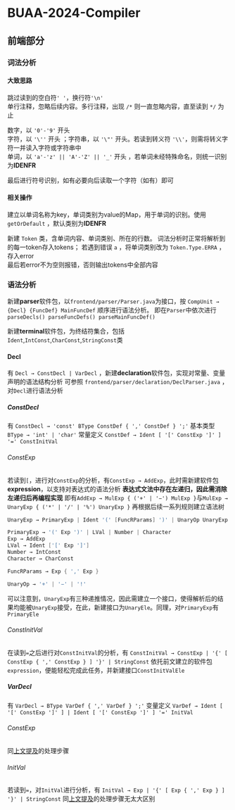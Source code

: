 # BUAA-2024-Compiler

## 前端部分
### 词法分析
#### 大致思路
跳过读到的空白符`' '`，换行符`'\n'`<br>
单行注释，忽略后续内容。多行注释，出现 `/*` 则一直忽略内容，直至读到 `*/` 为止

数字，以 `'0'-'9'` 开头<br>
字符，以 `'\''` 开头 ；字符串，以 `'\"'` 开头。若读到转义符 `'\\'`，则需将转义字符一并读入字符或字符串中<br>
单词，以 `'a'-'z' || 'A'-'Z' || '_'` 开头 ，若单词未经特殊命名，则统一识别为**IDENFR**

最后进行符号识别，如有必要向后读取一个字符（如有）即可

#### 相关操作
建立以单词名称为key，单词类别为value的Map，用于单词的识别。使用 `getOrDefault` ，默认类别为**IDENFR**

新建 `Token` 类，含单词内容、单词类别、所在的行数。 词法分析时正常将解析到的每一token存入tokens； 若遇到错误 `a` ，将单词类别改为 `Token.Type.ERRA` ，存入error<br>
最后若error不为空则报错，否则输出tokens中全部内容



### 语法分析
新建**parser**软件包，以`frontend/parser/Parser.java`为接口，按 `CompUnit → {Decl} {FuncDef} MainFuncDef` 顺序进行语法分析。
即在`Parser`中依次进行 `parseDecls() parseFuncDefs() parseMainFuncDef()`

新建**terminal**软件包，为终结符集合，包括`Ident`,`IntConst`,`CharConst`,`StringConst`类

#### Decl
有 `Decl → ConstDecl | VarDecl` ，新建**declaration**软件包，实现对常量、变量声明的语法结构分析
可参照 `frontend/parser/declaration/DeclParser.java` ，对`Decl`进行语法分析

##### ConstDecl
有 `ConstDecl → 'const' BType ConstDef { ',' ConstDef } ';'`
基本类型 `BType → 'int' | 'char'`
常量定义 `ConstDef → Ident [ '[' ConstExp ']' ] '=' ConstInitVal`

###### ConstExp<span id="ConstExp"> </span>
若读到`[`，进行对`ConstExp`的分析，有`ConstExp → AddExp`，此时需新建软件包**expression**，以支持对表达式的语法分析
**表达式文法中存在左递归，因此需消除左递归后再编程实现**
即有`AddExp → MulExp { ('+' | '−') MulExp }`与`MulExp → UnaryExp { ('*' | '/' | '%') UnaryExp }`
再根据后续一系列规则建立语法树
```c
UnaryExp → PrimaryExp | Ident '(' [FuncRParams] ')' | UnaryOp UnaryExp

PrimaryExp → '(' Exp ')' | LVal | Number | Character
Exp → AddExp
LVal → Ident ['[' Exp ']']
Number → IntConst
Character → CharConst

FuncRParams → Exp { ',' Exp }

UnaryOp → '+' | '−' | '!'
```
可以注意到，`UnaryExp`有三种递推情况，因此需建立一个接口，使得解析后的结果均能被`UnaryExp`接受，在此，新建接口为`UnaryEle`。同理，对`PrimaryExp`有`PrimaryEle`

###### ConstInitVal<span id="ConstInitVal"> </span>
在读到`=`之后进行对`ConstInitVal`的分析，有 `ConstInitVal → ConstExp | '{' [ ConstExp { ',' ConstExp } ] '}' | StringConst`
依托前文建立的软件包`expression`，便能轻松完成此任务，并新建接口`ConstInitValEle`


##### VarDecl
有 `VarDecl → BType VarDef { ',' VarDef } ';'`
变量定义 `VarDef → Ident [ '[' ConstExp ']' ] | Ident [ '[' ConstExp ']' ] '=' InitVal`

###### ConstExp
同<a href="#ConstExp">上文提及</a>的处理步骤

###### InitVal
若读到`=`，对`InitVal`进行分析，有 `InitVal → Exp | '{' [ Exp { ',' Exp } ] '}' | StringConst`
同<a href="#ConstInitVal">上文提及</a>的处理步骤无太大区别

